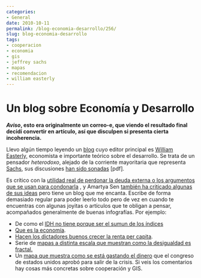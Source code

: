```yaml
---
categories:
- General
date: 2010-10-11
permalink: /blog-economia-desarrollo/256/
slug: blog-economia-desarrollo
tags:
- cooperacion
- economia
- gis
- jeffrey sachs
- mapas
- recomendacion
- william easterly
---
```


# Un blog sobre Economía y Desarrollo

***Aviso*, esto era originalmente un correo-e, que viendo el resultado final decidí convertir en artículo, así que disculpen si presenta cierta incoherencia.**

Llevo algún tiempo leyendo un [blog](http://aidwatchers.com) cuyo editor principal es [William Easterly,](http://en.wikipedia.org/wiki/William_Easterly) economista e importante teórico sobre el desarrollo. Se trata de un pensador *heterodoxo*, alejado de la corriente mayoritaria que representa [Sachs](http://en.wikipedia.org/wiki/Jeffrey_Sachs), sus discusiones [han sido sonadas](http://www.nyu.edu/fas/institute/dri/Easterly/File/ElMundoSpanishArticle_052607.pdf) \[pdf\].

Es crítico con la [utilidad real de perdonar la deuda externa o los argumentos que se usan para condonarla](http://plato.acadiau.ca/COURSES/POLS/Grieve/Debt%20relief%20easterly.html) , y Amartya Sen [también ha criticado algunas de sus ideas](http://www.foreignaffairs.com/articles/61525/amartya-sen/the-man-without-a-plan) pero tiene un blog que me encanta. Escribe de forma demasiado regular para poder leerlo todo pero de vez en cuando te encuentras con algunas joyitas o artículos que te obligan a pensar, acompañados generalmente de buenas infografías. Por ejemplo:

- De como el [IDH no tiene porque ser el sumun de los índices](http://aidwatchers.com/2010/09/top-25-rankings-of-all-time/)
- [Que es la economía](http://aidwatchers.com/2010/09/welcome-to-economics-all-you-students-and-aid-workers/).
- [Hacen los dictadores buenos crecer la renta per capita](http://aidwatchers.com/2010/09/solving-the-mystery-of-the-benevolent-autocrat/).
- Serie de [mapas a distinta escala que muestran como la desigualdad es fractal.](http://aidwatchers.com/2010/09/beautiful-fractals-and-ugly-inequality/)
- Un [mapa que muestra como se está gastando el dinero](http://aidwatchers.com/2010/08/our-internal-foreign-aid-program/) que el congreso de estados unidos aprobó para salir de la crisis. Si veis los comentarios hay cosas más concretas sobre cooperación y GIS.